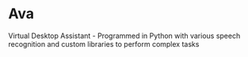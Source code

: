 # Ava
Virtual Desktop Assistant - Programmed in Python with various speech recognition and custom libraries to perform complex tasks
